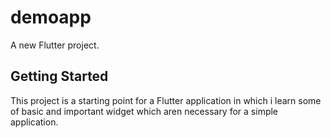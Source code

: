 # demoapp

A new Flutter project.

## Getting Started

This project is a starting point for a Flutter application in which i learn some of basic and important widget which aren necessary for a simple application.


